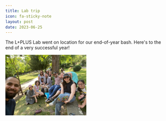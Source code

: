 ```yaml
---
title: Lab trip
icon: fa-sticky-note
layout: post
date: 2023-06-25
---
```


The L+PLUS Lab went on location for our end-of-year bash.  Here's to the end of a very successful year!

<img src="/assets/images/bury-06-2023.jpeg" width=50% height=50%>
